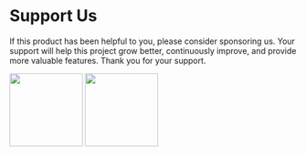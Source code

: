 # Support Us

If this product has been helpful to you, please consider sponsoring us. Your support will help this project grow better, continuously improve, and provide more valuable features. Thank you for your support.

<p>
<img src="https://docs.canets.org/images/alipay.png" width="128px" />
<img src="https://docs.canets.org/images/wechat.png" width="128px" />
</p>

